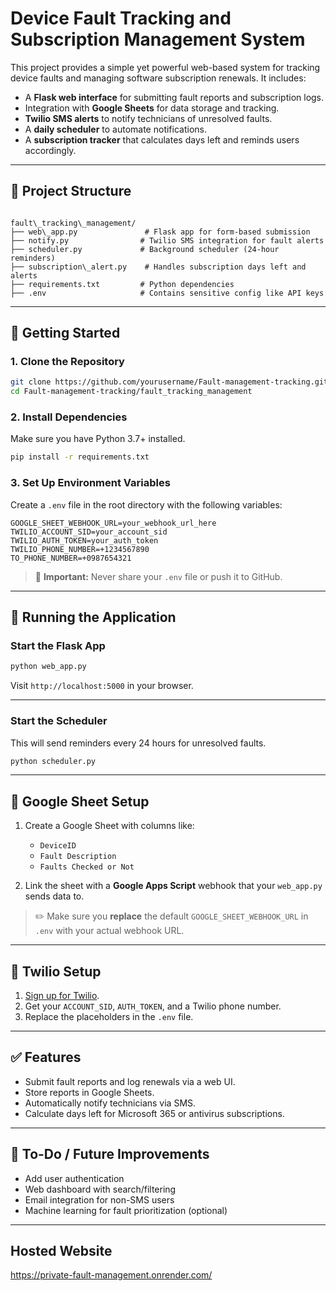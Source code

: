 # Device Fault Tracking and Subscription Management System

This project provides a simple yet powerful web-based system for tracking device faults and managing software subscription renewals. It includes:

- A **Flask web interface** for submitting fault reports and subscription logs.
- Integration with **Google Sheets** for data storage and tracking.
- **Twilio SMS alerts** to notify technicians of unresolved faults.
- A **daily scheduler** to automate notifications.
- A **subscription tracker** that calculates days left and reminds users accordingly.

---

## 📁 Project Structure

```

fault\_tracking\_management/
├── web\_app.py               # Flask app for form-based submission
├── notify.py                # Twilio SMS integration for fault alerts
├── scheduler.py             # Background scheduler (24-hour reminders)
├── subscription\_alert.py    # Handles subscription days left and alerts
├── requirements.txt         # Python dependencies
├── .env                     # Contains sensitive config like API keys

````

---

## 🚀 Getting Started

### 1. Clone the Repository

```bash
git clone https://github.com/yourusername/Fault-management-tracking.git
cd Fault-management-tracking/fault_tracking_management
````

### 2. Install Dependencies

Make sure you have Python 3.7+ installed.

```bash
pip install -r requirements.txt
```

### 3. Set Up Environment Variables

Create a `.env` file in the root directory with the following variables:

```env
GOOGLE_SHEET_WEBHOOK_URL=your_webhook_url_here
TWILIO_ACCOUNT_SID=your_account_sid
TWILIO_AUTH_TOKEN=your_auth_token
TWILIO_PHONE_NUMBER=+1234567890
TO_PHONE_NUMBER=+0987654321
```

> 🔐 **Important:** Never share your `.env` file or push it to GitHub.

---

## 🧪 Running the Application

### Start the Flask App

```bash
python web_app.py
```

Visit `http://localhost:5000` in your browser.

---

### Start the Scheduler

This will send reminders every 24 hours for unresolved faults.

```bash
python scheduler.py
```

---

## 📝 Google Sheet Setup

1. Create a Google Sheet with columns like:

   * `DeviceID`
   * `Fault Description`
   * `Faults Checked or Not`

2. Link the sheet with a **Google Apps Script** webhook that your `web_app.py` sends data to.

> ✏️ Make sure you **replace** the default `GOOGLE_SHEET_WEBHOOK_URL` in `.env` with your actual webhook URL.

---

## 🔔 Twilio Setup

1. [Sign up for Twilio](https://www.twilio.com/).
2. Get your `ACCOUNT_SID`, `AUTH_TOKEN`, and a Twilio phone number.
3. Replace the placeholders in the `.env` file.

---

## ✅ Features

* Submit fault reports and log renewals via a web UI.
* Store reports in Google Sheets.
* Automatically notify technicians via SMS.
* Calculate days left for Microsoft 365 or antivirus subscriptions.

---

## 📌 To-Do / Future Improvements

* Add user authentication
* Web dashboard with search/filtering
* Email integration for non-SMS users
* Machine learning for fault prioritization (optional)

---

## Hosted Website

https://private-fault-management.onrender.com/

